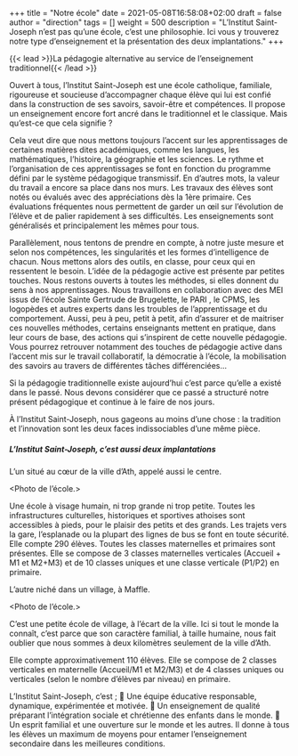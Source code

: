 +++
title       = "Notre école"
date        = 2021-05-08T16:58:08+02:00
draft       = false
author      = "direction"
tags        = []
weight = 500
description = "L’Institut Saint-Joseph n’est pas qu’une école, c’est une philosophie. Ici vous y trouverez notre type d’enseignement et la présentation des deux implantations."
+++

{{< lead >}}La pédagogie alternative au service de l’enseignement traditionnel{{< /lead >}}

Ouvert à tous, l’Institut Saint-Joseph est une école catholique, familiale, rigoureuse et soucieuse d’accompagner chaque élève qui lui est confié dans la construction de ses savoirs, savoir-être et compétences. Il propose un enseignement encore fort ancré dans le traditionnel et le classique. Mais qu’est-ce que cela signifie ?

Cela veut dire que nous mettons toujours l’accent sur les apprentissages de certaines matières dites académiques, comme les langues, les mathématiques, l’histoire, la géographie et les sciences. Le rythme et l’organisation de ces apprentissages se font en fonction du programme défini par le système pédagogique transmissif. En d’autres mots, la valeur du travail a encore sa place dans nos murs.
Les travaux des élèves sont notés ou évalués avec des appréciations dès la 1ère primaire. Ces évaluations fréquentes nous permettent de garder un œil sur l’évolution de l’élève et de palier rapidement à ses difficultés. Les enseignements sont généralisés et principalement les mêmes pour tous.

Parallèlement, nous tentons de prendre en compte, à notre juste mesure et selon nos compétences, les singularités et les formes d’intelligence de chacun. Nous mettons alors des outils, en classe, pour ceux qui en ressentent le besoin. L’idée de la pédagogie active est présente par petites touches. Nous restons ouverts à toutes les méthodes, si elles donnent du sens à nos apprentissages. Nous travaillons en collaboration avec des MEI  issus de l’école Sainte Gertrude de Brugelette, le PARI , le CPMS, les logopèdes et autres experts dans les troubles de l’apprentissage et du comportement. Aussi, peu à peu, petit à petit, afin d’assurer et de maitriser ces nouvelles méthodes, certains enseignants mettent en pratique, dans leur cours de base, des actions qui s’inspirent  de cette nouvelle pédagogie. Vous pourrez retrouver notamment des touches de pédagogie active dans l’accent mis sur le travail collaboratif, la démocratie à l’école, la mobilisation des savoirs au travers de différentes tâches différenciées…

Si la pédagogie traditionnelle existe aujourd’hui c’est parce qu’elle a existé dans le passé. Nous devons considérer que ce passé a structuré notre présent pédagogique et continue à le faire de nos jours.

À l’Institut Saint-Joseph, nous gageons au moins d’une chose : la tradition et l’innovation sont les deux faces indissociables d’une même pièce.

##### L’Institut Saint-Joseph, c’est aussi deux implantations 

L’un situé au cœur de la ville d’Ath, appelé aussi le centre.

<Photo de l’école.>

Une école à visage humain, ni trop grande ni trop petite. Toutes les infrastructures culturelles, historiques et sportives athoises sont accessibles à pieds, pour le plaisir des petits et des grands. Les trajets vers la gare, l’esplanade ou la plupart des lignes de bus se font en toute sécurité.
Elle compte 290 élèves. Toutes les classes maternelles et primaires sont présentes. Elle se compose de 3 classes maternelles verticales (Accueil + M1 et M2+M3) et de 10 classes uniques et une classe verticale (P1/P2) en primaire.

L’autre niché dans un village, à Maffle.

<Photo de l’école.>

C’est une petite école de village, à l’écart de la ville. Ici si tout le monde la connaît, c’est parce que son caractère familial, à taille humaine, nous fait oublier que nous sommes à deux kilomètres seulement de la ville d’Ath.

Elle compte approximativement 110 élèves. Elle se compose de 2 classes verticales en maternelle (Accueil/M1 et M2/M3) et de 4 classes uniques ou verticales (selon le nombre d’élèves par niveau) en primaire.


L’Institut Saint-Joseph, c’est ;
	Une équipe éducative responsable, dynamique, expérimentée et motivée.
	Un enseignement de qualité préparant l’intégration sociale et chrétienne des enfants dans le monde.
	Un esprit familial et une ouverture sur le monde et les autres.
Il donne à tous les élèves un maximum de moyens pour entamer l’enseignement secondaire dans les meilleures conditions.
